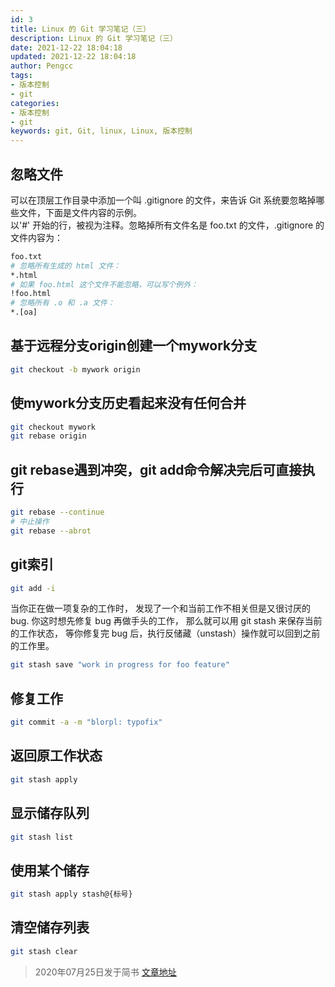 ```yaml
---
id: 3
title: Linux 的 Git 学习笔记（三）
description: Linux 的 Git 学习笔记（三）
date: 2021-12-22 18:04:18
updated: 2021-12-22 18:04:18
author: Pengcc
tags:
- 版本控制
- git
categories:
- 版本控制
- git
keywords: git, Git, linux, Linux, 版本控制
---
```


## 忽略文件

可以在顶层工作目录中添加一个叫 .gitignore 的文件，来告诉 Git 系统要忽略掉哪些文件，下面是文件内容的示例。\
以'#' 开始的行，被视为注释。忽略掉所有文件名是 foo.txt 的文件，.gitignore 的文件内容为：

```bash
foo.txt
# 忽略所有生成的 html 文件：
*.html
# 如果 foo.html 这个文件不能忽略，可以写个例外：
!foo.html
# 忽略所有 .o 和 .a 文件：
*.[oa]
```

## 基于远程分支origin创建一个mywork分支

```bash
git checkout -b mywork origin
```

## 使mywork分支历史看起来没有任何合并

```bash
git checkout mywork
git rebase origin
```

## git rebase遇到冲突，git add命令解决完后可直接执行

```bash
git rebase --continue
# 中止操作
git rebase --abrot
```

## git索引

```bash
git add -i
```

当你正在做一项复杂的工作时， 发现了一个和当前工作不相关但是又很讨厌的 bug. 你这时想先修复 bug 再做手头的工作， 那么就可以用 git stash 来保存当前的工作状态， 等你修复完 bug 后，执行反储藏（unstash）操作就可以回到之前的工作里。

```bash
git stash save "work in progress for foo feature"
```

## 修复工作

```bash
git commit -a -m "blorpl: typofix"
```

## 返回原工作状态

```bash
git stash apply
```

## 显示储存队列

```bash
git stash list
```

## 使用某个储存

```bash
git stash apply stash@{标号}
```

## 清空储存列表

```bash
git stash clear
```

> 2020年07月25日发于简书 [文章地址](http://www.jianshu.com/p/8a4239e77370)
